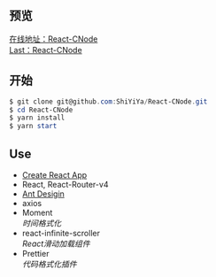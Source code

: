 ## 预览

[在线地址：React-CNode](https://cnode.runtua.cn/)  
[Last：React-CNode](http://cnode.runtua.cn/last)

## 开始

```powershell
$ git clone git@github.com:ShiYiYa/React-CNode.git
$ cd React-CNode
$ yarn install
$ yarn start
 ```

## Use
- [Create React App](https://github.com/facebookincubator/create-react-app)
- React, React-Router-v4
- [Ant Desigin](https://ant.design/index-cn)
- axios
- Moment  
  *时间格式化*
- react-infinite-scroller  
  *React滑动加载组件*
- Prettier  
  *代码格式化插件*

